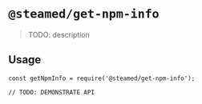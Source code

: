 # `@steamed/get-npm-info`

> TODO: description

## Usage

```
const getNpmInfo = require('@steamed/get-npm-info');

// TODO: DEMONSTRATE API
```
